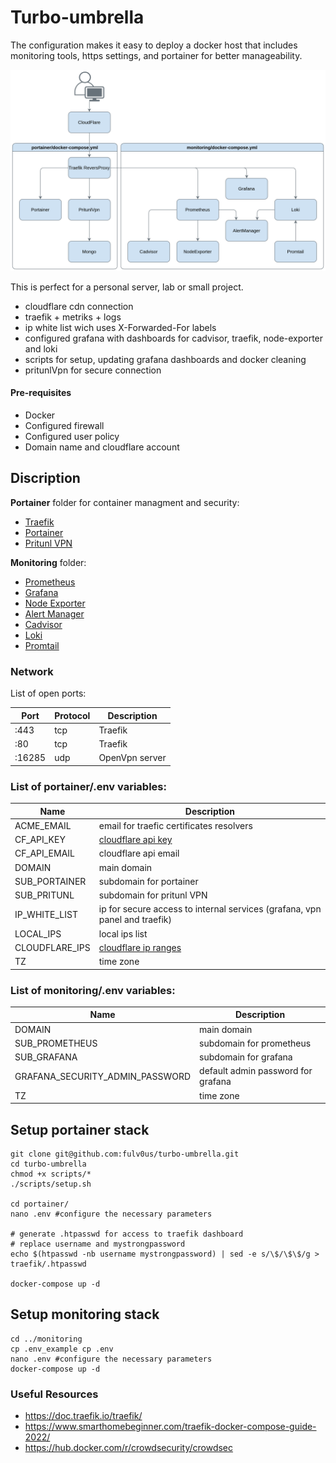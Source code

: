# Turbo-umbrella

The configuration makes it easy to deploy a docker host that includes monitoring tools, https settings, and portainer for better manageability.

![turbo-umprella docker diagram](/diagram.png)

This is perfect for a personal server, lab or small project.

- cloudflare cdn connection
- traefik + metriks + logs
- ip white list wich uses X-Forwarded-For labels
- configured grafana with dashboards for cadvisor, traefik, node-exporter and loki
- scripts for setup, updating grafana dashboards and docker cleaning
- pritunlVpn for secure connection

#### Pre-requisites

- Docker
- Сonfigured firewall
- Сonfigured user policy
- Domain name and cloudflare account

## Discription

**Portainer** folder for container managment and security:

- [Traefik](https://github.com/traefik/traefik)
- [Portainer](https://github.com/portainer/portainer)
- [Pritunl VPN](https://docs.pritunl.com/docs)

**Monitoring** folder:

- [Prometheus](https://prometheus.io/docs/introduction/overview/)
- [Grafana](https://grafana.com/docs/grafana/latest/)
- [Node Exporter](https://github.com/prometheus/node_exporter)
- [Alert Manager](https://prometheus.io/docs/alerting/latest/configuration/)
- [Cadvisor](https://github.com/google/cadvisor)
- [Loki](https://grafana.com/docs/loki/latest/)
- [Promtail](https://grafana.com/docs/loki/latest/clients/promtail/)

### Network

List of open ports:

| Port   | Protocol | Description    |
| ------ | -------- | -------------- |
| :443   | tcp      | Traefik        |
| :80    | tcp      | Traefik        |
| :16285 | udp      | OpenVpn server |

### List of portainer/.env variables:

| Name           | Description                                                                                                                |
| -------------- | -------------------------------------------------------------------------------------------------------------------------- |
| ACME_EMAIL     | email for traefic certificates resolvers                                                                                   |
| CF_API_KEY     | [cloudflare api key](https://developers.cloudflare.com/analytics/graphql-api/getting-started/authentication/api-key-auth/) |
| CF_API_EMAIL   | cloudflare api email                                                                                                       |
| DOMAIN         | main domain                                                                                                                |
| SUB_PORTAINER  | subdomain for portainer                                                                                                    |
| SUB_PRITUNL    | subdomain for pritunl VPN                                                                                                  |
| IP_WHITE_LIST  | ip for secure access to internal services (grafana, vpn panel and traefik)                                                 |
| LOCAL_IPS      | local ips list                                                                                                             |
| CLOUDFLARE_IPS | [cloudflare ip ranges](https://www.cloudflare.com/ips/)                                                                    |
| TZ             | time zone                                                                                                                  |

### List of monitoring/.env variables:

| Name                            | Description                        |
| ------------------------------- | ---------------------------------- |
| DOMAIN                          | main domain                        |
| SUB_PROMETHEUS                  | subdomain for prometheus           |
| SUB_GRAFANA                     | subdomain for grafana              |
| GRAFANA_SECURITY_ADMIN_PASSWORD | default admin password for grafana |
| TZ                              | time zone                          |

## Setup portainer stack

```
git clone git@github.com:fulv0us/turbo-umbrella.git
cd turbo-umbrella
chmod +x scripts/*
./scripts/setup.sh

cd portainer/
nano .env #configure the necessary parameters

# generate .htpasswd for access to traefik dashboard
# replace username and mystrongpassword
echo $(htpasswd -nb username mystrongpassword) | sed -e s/\$/\$\$/g > traefik/.htpasswd

docker-compose up -d
```

## Setup monitoring stack

```
cd ../monitoring
cp .env_example cp .env
nano .env #configure the necessary parameters
docker-compose up -d

```

### Useful Resources

- https://doc.traefik.io/traefik/
- https://www.smarthomebeginner.com/traefik-docker-compose-guide-2022/
- https://hub.docker.com/r/crowdsecurity/crowdsec
